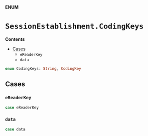 **ENUM**

# `SessionEstablishment.CodingKeys`

**Contents**

- [Cases](#cases)
  - `eReaderKey`
  - `data`

```swift
enum CodingKeys: String, CodingKey
```

## Cases
### `eReaderKey`

```swift
case eReaderKey
```

### `data`

```swift
case data
```
